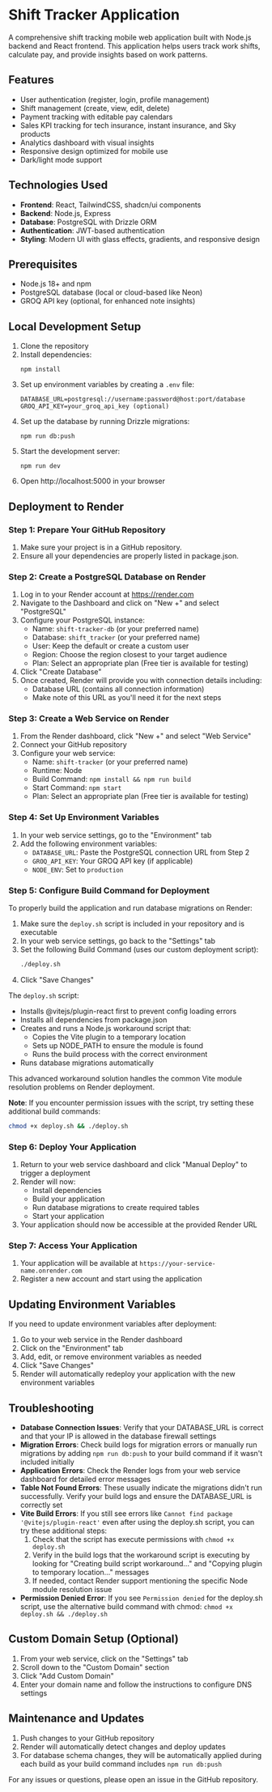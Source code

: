 # Shift Tracker Application

A comprehensive shift tracking mobile web application built with Node.js backend and React frontend. This application helps users track work shifts, calculate pay, and provide insights based on work patterns.

## Features

- User authentication (register, login, profile management)
- Shift management (create, view, edit, delete)
- Payment tracking with editable pay calendars
- Sales KPI tracking for tech insurance, instant insurance, and Sky products
- Analytics dashboard with visual insights
- Responsive design optimized for mobile use
- Dark/light mode support

## Technologies Used

- **Frontend**: React, TailwindCSS, shadcn/ui components
- **Backend**: Node.js, Express
- **Database**: PostgreSQL with Drizzle ORM
- **Authentication**: JWT-based authentication
- **Styling**: Modern UI with glass effects, gradients, and responsive design

## Prerequisites

- Node.js 18+ and npm
- PostgreSQL database (local or cloud-based like Neon)
- GROQ API key (optional, for enhanced note insights)

## Local Development Setup

1. Clone the repository
2. Install dependencies:
   ```
   npm install
   ```
3. Set up environment variables by creating a `.env` file:
   ```
   DATABASE_URL=postgresql://username:password@host:port/database
   GROQ_API_KEY=your_groq_api_key (optional)
   ```
4. Set up the database by running Drizzle migrations:
   ```
   npm run db:push
   ```
5. Start the development server:
   ```
   npm run dev
   ```
6. Open http://localhost:5000 in your browser

## Deployment to Render

### Step 1: Prepare Your GitHub Repository

1. Make sure your project is in a GitHub repository.
2. Ensure all your dependencies are properly listed in package.json.

### Step 2: Create a PostgreSQL Database on Render

1. Log in to your Render account at https://render.com
2. Navigate to the Dashboard and click on "New +" and select "PostgreSQL"
3. Configure your PostgreSQL instance:
   - Name: `shift-tracker-db` (or your preferred name)
   - Database: `shift_tracker` (or your preferred name)
   - User: Keep the default or create a custom user
   - Region: Choose the region closest to your target audience
   - Plan: Select an appropriate plan (Free tier is available for testing)
4. Click "Create Database"
5. Once created, Render will provide you with connection details including:
   - Database URL (contains all connection information)
   - Make note of this URL as you'll need it for the next steps

### Step 3: Create a Web Service on Render

1. From the Render dashboard, click "New +" and select "Web Service"
2. Connect your GitHub repository
3. Configure your web service:
   - Name: `shift-tracker` (or your preferred name)
   - Runtime: Node
   - Build Command: `npm install && npm run build`
   - Start Command: `npm start`
   - Plan: Select an appropriate plan (Free tier is available for testing)

### Step 4: Set Up Environment Variables

1. In your web service settings, go to the "Environment" tab
2. Add the following environment variables:
   - `DATABASE_URL`: Paste the PostgreSQL connection URL from Step 2
   - `GROQ_API_KEY`: Your GROQ API key (if applicable)
   - `NODE_ENV`: Set to `production`

### Step 5: Configure Build Command for Deployment

To properly build the application and run database migrations on Render:

1. Make sure the `deploy.sh` script is included in your repository and is executable
2. In your web service settings, go back to the "Settings" tab
3. Set the following Build Command (uses our custom deployment script):
   ```bash
   ./deploy.sh
   ```
4. Click "Save Changes"

The `deploy.sh` script:
- Installs @vitejs/plugin-react first to prevent config loading errors
- Installs all dependencies from package.json
- Creates and runs a Node.js workaround script that:
  - Copies the Vite plugin to a temporary location
  - Sets up NODE_PATH to ensure the module is found
  - Runs the build process with the correct environment
- Runs database migrations automatically

This advanced workaround solution handles the common Vite module resolution problems on Render deployment.

**Note**: If you encounter permission issues with the script, try setting these additional build commands:
```bash
chmod +x deploy.sh && ./deploy.sh
```

### Step 6: Deploy Your Application

1. Return to your web service dashboard and click "Manual Deploy" to trigger a deployment
2. Render will now:
   - Install dependencies
   - Build your application
   - Run database migrations to create required tables
   - Start your application
3. Your application should now be accessible at the provided Render URL

### Step 7: Access Your Application

1. Your application will be available at `https://your-service-name.onrender.com`
2. Register a new account and start using the application

## Updating Environment Variables

If you need to update environment variables after deployment:

1. Go to your web service in the Render dashboard
2. Click on the "Environment" tab
3. Add, edit, or remove environment variables as needed
4. Click "Save Changes"
5. Render will automatically redeploy your application with the new environment variables

## Troubleshooting

- **Database Connection Issues**: Verify that your DATABASE_URL is correct and that your IP is allowed in the database firewall settings
- **Migration Errors**: Check build logs for migration errors or manually run migrations by adding `npm run db:push` to your build command if it wasn't included initially
- **Application Errors**: Check the Render logs from your web service dashboard for detailed error messages
- **Table Not Found Errors**: These usually indicate the migrations didn't run successfully. Verify your build logs and ensure the DATABASE_URL is correctly set
- **Vite Build Errors**: If you still see errors like `Cannot find package '@vitejs/plugin-react'` even after using the deploy.sh script, you can try these additional steps:
  1. Check that the script has execute permissions with `chmod +x deploy.sh`
  2. Verify in the build logs that the workaround script is executing by looking for "Creating build script workaround..." and "Copying plugin to temporary location..." messages
  3. If needed, contact Render support mentioning the specific Node module resolution issue
- **Permission Denied Error**: If you see `Permission denied` for the deploy.sh script, use the alternative build command with chmod: `chmod +x deploy.sh && ./deploy.sh`

## Custom Domain Setup (Optional)

1. From your web service, click on the "Settings" tab
2. Scroll down to the "Custom Domain" section
3. Click "Add Custom Domain"
4. Enter your domain name and follow the instructions to configure DNS settings

## Maintenance and Updates

1. Push changes to your GitHub repository
2. Render will automatically detect changes and deploy updates
3. For database schema changes, they will be automatically applied during each build as your build command includes `npm run db:push`

For any issues or questions, please open an issue in the GitHub repository.